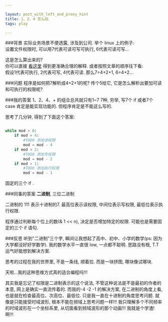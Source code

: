 ```yaml
---

layout: post_with_left_and_proxy_hint
title: 1、2、4 怎么玩
tags: play

---
```


###背景
实际业务场景不便透露, 涉及到公司. 举个 linux 上的例子:    
设置文件权限时, 可以用7代表可读可写可执行, 6代表可读可写...     

这是怎么算出来的?   
你可以直接 [看这里](#同事的答案) 得到更准确合理的解释. 或者按照文章的顺序往下看:    
假设1代表可执行, 2代表可写, 4代表可读. 那么7=4+2+1, 6=4+2...    

###问题
程序是如何把7解析成4+2+1的呢? 传个5给它, 它是怎么解析出要加可读和可执行的权限呢? 

###我的答案
1、2、4、+ 的组合总共就只有1~7 7种, 穷举, 写7个 if 或者7个 case 肯定是能实现功能的. 但程序肯定是不能这么写的.   

思考了几分钟, 得到了下面这个答案:   

```python

while mod > 0:
    if mod > 4:
        #TODO 添加读权限
        mod = mod - 4
    if mod > 2:
        #TODO 添加写权限
        mod = mod - 2
    if mod > 1:
        #TODO 添加执行权限
        mod = mod - 1

```
固定的三个 if .

###同事的答案
**二进制**,  三位二进制     

二进制的 111 表示十进制的7. 最高位表示读权限, 中间位表示写权限, 最低位表示执行权限.     

程序通过判断每个位上的数(& 1 << n), 决定是否增加特定的权限. 可能也是需要固定的三个 if 语句.     


###反思
听到"二进制"三个字, 瞬间让我想起了高中、初中、小学的数学(ps: 因为大学都没好好学数学). 我的数学水平一直很 low, 一点都不聪明. 思路没有根, T.T 运气好能想到解决方案.    

思考的过程在我的世界里, 不是一条线, 顺着拉. 而是一块拼图, 哪块像试哪块.    

天啦...我的这种思维方式真的适合编程吗!!!    

其实我是忘记了权限是二进制表示的这个说法, 不管这种说法是不是最初的作者的本意, 网上是确实一直流传着的. 而我的-4 -2 -1 的解决方案, 在二进制的角度上看, 也是就在检查最高位、次高位、最低位. 只是我一直在十进制的角度思考问题. 就像是只能接受时域波形, 根本不能在频域上思考问题一样!!! 我只理解多个不同频率的时域波形在一个坐标系里, 从切面看到频域波形的那个动画!!! 我就是个学渣! 啊!!!    



